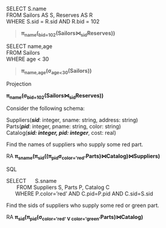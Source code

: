 
>
SELECT S.name  
FROM   Sailors AS S, Reserves AS R  
WHERE  S.sid = R.sid AND R.bid = 102  

> **π<sub>name</sub>(<sub>bid=102</sub>(Sailors⋈<sub>sid</sub>Reserves))**


>  
SELECT name,age   
FROM Sailors  
WHERE age < 30  

> **π<sub>name,age</sub>(σ<sub>age<30</sub>(Sailors))**


Projection

**π<sub>name</sub>(σ<sub>bid=102</sub>(Sailors⋈<sub>sid</sub>Reserves))**

Consider the following schema:  

Suppliers(__*sid*__: integer, sname: string, address: string)   
Parts(__*pid*__: integer, pname: string, color: string)   
Catalog(__*sid: integer, pid: integer*__, cost: real)  

Find the names of suppliers who supply some red part. 

RA    **π<sub>sname</sub>(π<sub>sid</sub>((π<sub>pid</sub>σ<sub>color='red'</sub>Parts)⋈Catalog)⋈Suppliers)**

SQL          

SELECT&nbsp;&nbsp;&nbsp;&nbsp;&nbsp;&nbsp;S.sname  
&nbsp;&nbsp;&nbsp;&nbsp;&nbsp;&nbsp;                FROM Suppliers S, Parts P, Catalog C   
                &nbsp;&nbsp;&nbsp;&nbsp;&nbsp;&nbsp;WHERE P.color=’red’ AND C.pid=P.pid AND C.sid=S.sid  
      
Find the sids of suppliers who supply some red or green part. 

RA          **π<sub>sid</sub>(π<sub>pid</sub>(σ<sub>color='red' V color='green'</sub>Parts)⋈Catalog)** 
      


